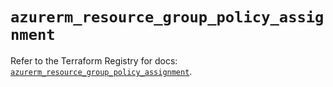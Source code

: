 # `azurerm_resource_group_policy_assignment`

Refer to the Terraform Registry for docs: [`azurerm_resource_group_policy_assignment`](https://registry.terraform.io/providers/hashicorp/azurerm/3.98.0/docs/resources/resource_group_policy_assignment).
